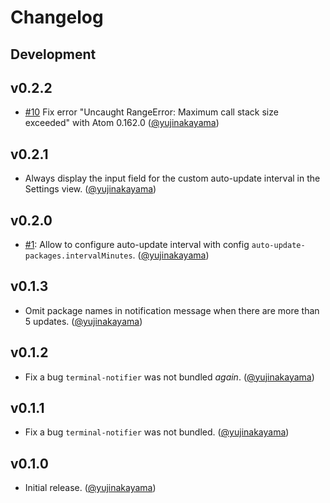 # Changelog

## Development

## v0.2.2

* [#10](https://github.com/yujinakayama/atom-auto-update-packages/issues/10) Fix error "Uncaught RangeError: Maximum call stack size exceeded" with Atom 0.162.0 ([@yujinakayama])

## v0.2.1

* Always display the input field for the custom auto-update interval in the Settings view. ([@yujinakayama])

## v0.2.0

* [#1](https://github.com/yujinakayama/atom-auto-update-packages/issues/1): Allow to configure auto-update interval with config `auto-update-packages.intervalMinutes`. ([@yujinakayama])

## v0.1.3

* Omit package names in notification message when there are more than 5 updates. ([@yujinakayama])

## v0.1.2

* Fix a bug `terminal-notifier` was not bundled _again_. ([@yujinakayama])

## v0.1.1

* Fix a bug `terminal-notifier` was not bundled. ([@yujinakayama])

## v0.1.0

* Initial release. ([@yujinakayama])

[@yujinakayama]: https://github.com/yujinakayama
